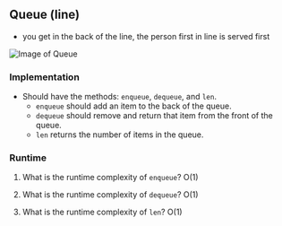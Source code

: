 ## Queue (line)

- you get in the back of the line, the person first in line is served first

![Image of Queue](https://upload.wikimedia.org/wikipedia/commons/thumb/5/52/Data_Queue.svg/600px-Data_Queue.svg.png)

### Implementation

* Should have the methods: `enqueue`, `dequeue`, and `len`.
   * `enqueue` should add an item to the back of the queue.
   * `dequeue` should remove and return that item from the front of the queue.
   * `len` returns the number of items in the queue.

### Runtime

1. What is the runtime complexity of `enqueue`? O(1)

2. What is the runtime complexity of `dequeue`? O(1)

3. What is the runtime complexity of `len`? O(1)